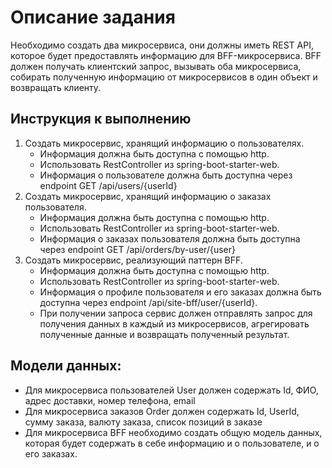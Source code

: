 # Описание задания

Необходимо создать два микросервиса, они должны иметь REST API, которое будет предоставлять информацию для BFF-микросервиса. BFF должен получать клиентский запрос, вызывать оба микросервиса, собирать полученную информацию от микросервисов в один объект и возвращать клиенту.

## Инструкция к выполнению
1) Создать микросервис, хранящий информацию о пользователях.
   - Информация должна быть доступна с помощью http.
   -  Использовать RestController из spring-boot-starter-web.
   -  Информация о пользователе должна быть доступна через endpoint GET /api/users/{userId}
3) Создать микросервис, хранящий информацию о заказах пользователя.
   - Информация должна быть доступна с помощью http.
   - Использовать RestController из spring-boot-starter-web.
   - Информация о заказах пользователя должна быть доступна через endpoint GET /api/orders/by-user/{user}
5) Создать микросервис, реализующий паттерн BFF.
   - Информация должна быть доступна с помощью http.
   - Использовать RestController из spring-boot-starter-web.
   - Информация о профиле пользователя и его заказах должна быть доступна через endpoint /api/site-bff/user/{userId}.
   - При получении запроса сервис должен отправлять запрос для получения данных в каждый из микросервисов, агрегировать полученные данные и возвращать полученный результат.
## Модели данных:
- Для микросервиса пользователей User должен содержать Id, ФИО, адрес доставки, номер телефона, email
-  Для микросервиса заказов Order должен содержать Id, UserId, сумму заказа, валюту заказа, список позиций в заказе
-  Для микросервиса BFF необходимо создать общую модель данных, которая будет содержать в себе информацию и о пользователе, и о его заказах.
